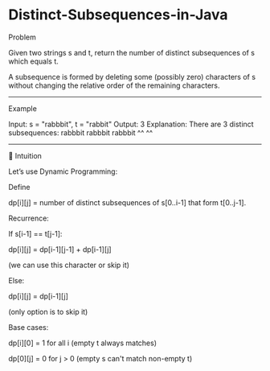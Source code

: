 # Distinct-Subsequences-in-Java
Problem

Given two strings s and t, return the number of distinct subsequences of s which equals t.

A subsequence is formed by deleting some (possibly zero) characters of s without changing the relative order of the remaining characters.


---

Example

Input: s = "rabbbit", t = "rabbit"
Output: 3
Explanation:
There are 3 distinct subsequences:
rabbbit
rabbbit
rabbbit
   ^^ ^^


---

🔹 Intuition

Let’s use Dynamic Programming:

Define

dp[i][j] = number of distinct subsequences of s[0..i-1] that form t[0..j-1].


Recurrence:

If s[i-1] == t[j-1]:

dp[i][j] = dp[i-1][j-1] + dp[i-1][j]

(we can use this character or skip it)

Else:

dp[i][j] = dp[i-1][j]

(only option is to skip it)


Base cases:

dp[i][0] = 1 for all i (empty t always matches)

dp[0][j] = 0 for j > 0 (empty s can't match non-empty t)
